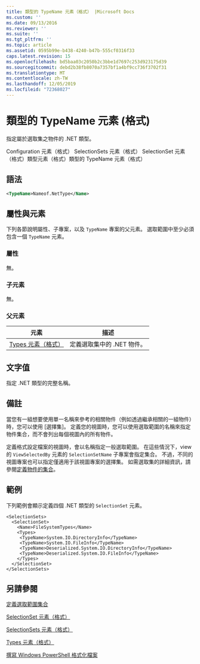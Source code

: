 ```yaml
---
title: 類型的 TypeName 元素（格式） |Microsoft Docs
ms.custom: ''
ms.date: 09/13/2016
ms.reviewer: ''
ms.suite: ''
ms.tgt_pltfrm: ''
ms.topic: article
ms.assetid: 0595b99e-b438-4240-b47b-555cf0316f33
caps.latest.revision: 15
ms.openlocfilehash: bd5baa03c2050b2c3bbe1d7697c253d923175d39
ms.sourcegitcommit: debd2b38fb8070a7357bf1a4bf9cc736f3702f31
ms.translationtype: MT
ms.contentlocale: zh-TW
ms.lasthandoff: 12/05/2019
ms.locfileid: "72368027"
---
```

# <a name="typename-element-for-types-format"></a>類型的 TypeName 元素 (格式)

指定屬於選取集之物件的 .NET 類型。

Configuration 元素（格式） SelectionSets 元素（格式） SelectionSet 元素（格式）類型元素（格式）類型的 TypeName 元素（格式）

## <a name="syntax"></a>語法

```xml
<TypeName>Nameof.NetType</Name>
```

## <a name="attributes-and-elements"></a>屬性與元素

下列各節說明屬性、子專案，以及 `TypeName` 專案的父元素。 選取範圍中至少必須包含一個 `TypeName` 元素。

### <a name="attributes"></a>屬性

無。

### <a name="child-elements"></a>子元素

無。

### <a name="parent-elements"></a>父元素

|元素|描述|
|-------------|-----------------|
|[Types 元素（格式）](./types-element-for-selectionset-format.md)|定義選取集中的 .NET 物件。|

## <a name="text-value"></a>文字值

指定 .NET 類型的完整名稱。

## <a name="remarks"></a>備註

當您有一組想要使用單一名稱來參考的相關物件（例如透過繼承相關的一組物件）時，您可以使用 [選擇集]。 定義您的視圖時，您可以使用選取範圍的名稱來指定物件集合，而不會列出每個視圖內的所有物件。

定義格式設定檔案的視圖時，會以名稱指定一般選取範圍。 在這些情況下，view 的 `ViewSelectedBy` 元素的 `SelectionSetName` 子專案會指定集合。 不過，不同的視圖專案也可以指定僅適用于該視圖專案的選擇集。 如需選取集的詳細資訊，請參閱[定義物件的集合](./defining-selection-sets.md)。

## <a name="example"></a>範例

下列範例會顯示定義四個 .NET 類型的 `SelectionSet` 元素。

```
<SelectionSets>
  <SelectionSet>
    <Name>FileSystemTypes</Name>
    <Types>
     <TypeName>System.IO.DirectoryInfo</TypeName>
     <TypeName>System.IO.FileInfo</TypeName>
     <TypeName>Deserialized.System.IO.DirectoryInfo</TypeName>
     <TypeName>Deserialized.System.IO.FileInfo</TypeName>
    </Types>
  </SelectionSet>
</SelectionSets>
```

## <a name="see-also"></a>另請參閱

[定義選取範圍集合](./defining-selection-sets.md)

[SelectionSet 元素（格式）](./selectionset-element-format.md)

[SelectionSets 元素（格式）](./selectionsets-element-format.md)

[Types 元素（格式）](./types-element-for-selectionset-format.md)

[撰寫 Windows PowerShell 格式化檔案](./writing-a-powershell-formatting-file.md)
